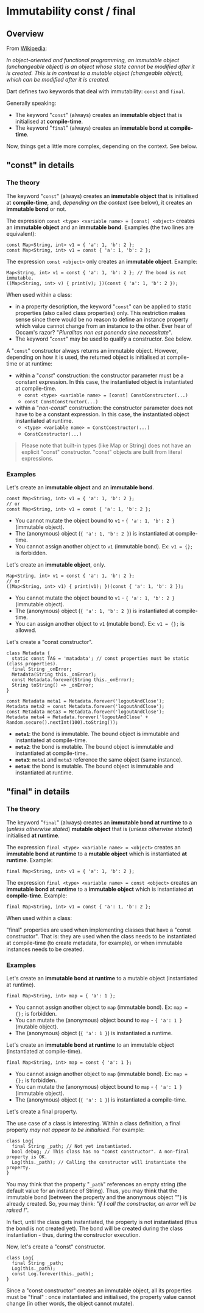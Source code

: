 # Immutability const / final

## Overview

From [Wikipedia](https://en.wikipedia.org/wiki/Immutable_object):

_In object-oriented and functional programming, an immutable object (unchangeable object)
is an object whose state cannot be modified after it is created. This is in contrast
to a mutable object (changeable object), which can be modified after it is created._

Dart defines two keywords that deal with immutability: `const` and `final`.

Generally speaking:

* The keyword "`const`" (always) creates an **immutable object** that is initialised at **compile-time**.
* The keyword "`final`" (always) creates an **immutable bond at compile-time**.

Now, things get a little more complex, depending on the context. See below.

## "const" in details

### The theory

The keyword "`const`" (always) creates an **immutable object** that is initialised at **compile-time**, and, _depending on
the context_ (see below), it creates an **immutable bond** or not.

The expression `const <type> <variable name> = [const] <object>` creates an **immutable object** and an **immutable bond**.
Examples (the two lines are equivalent):

    const Map<String, int> v1 = { 'a': 1, 'b': 2 };
    const Map<String, int> v1 = const { 'a': 1, 'b': 2 };

The expression `const <object>` only creates an **immutable object**.
Example:

    Map<String, int> v1 = const { 'a': 1, 'b': 2 }; // The bond is not immutable.
    ((Map<String, int> v) { print(v); })(const { 'a': 1, 'b': 2 });

When used within a class:

* in a property description, the keyword "`const`" can be applied to static properties
  (also called class properties) only. This restriction makes sense since there would be no reason to define an instance
  property which value cannot change from an instance to the other. Ever hear of Occam's razor?
  "_Pluralitas non est ponenda sine necessitate_".
* The keyword "`const`" may be used to qualify a constructor. See below.

A "`const`" constructor always returns an immutable object. However, depending on how it is used, the returned object
is initialised at compile-time or at runtime:

* within a "_const_" construction: the constructor parameter must be a constant expression. In this case, the instantiated object is instantiated at compile-time.
  *  `const <type> <variable name> = [const] ConstConstructor(...)`
  *  `const ConstConstructor(...)`
* within a "_non-const_" construction: the constructor parameter does not have to be a constant expression. In this case, the instantiated object instantiated at runtime.
  *  `<type> <variable name> = ConstConstructor(...)`
  *  `ConstConstructor(...)`

> Please note that built-in types (like Map or String) does not have an explicit "const" constructor. "const" objects are
> built from literal expressions.

### Examples

Let's create an **immutable object** and an **immutable bond**.

    const Map<String, int> v1 = { 'a': 1, 'b': 2 };
    // or
    const Map<String, int> v1 = const { 'a': 1, 'b': 2 };

* You cannot mutate the object bound to `v1` - `{ 'a': 1, 'b': 2 }` (immutable object).
* The (anonymous) object (`{ 'a': 1, 'b': 2 }`) is instantiated at compile-time.
* You cannot assign another object to `v1` (immutable bond). Ex: `v1 = {};` is forbidden.

Let's create an **immutable object**, only.

    Map<String, int> v1 = const { 'a': 1, 'b': 2 };
    // or
    ((Map<String, int> v1) { print(v1); })(const { 'a': 1, 'b': 2 });

* You cannot mutate the object bound to `v1` - `{ 'a': 1, 'b': 2 }` (immutable object).
* The (anonymous) object (`{ 'a': 1, 'b': 2 }`) is instantiated at compile-time.    
* You can assign another object to `v1` (mutable bond). Ex: `v1 = {};` is allowed.

Let's create a "const constructor".

    class Metadata {
      static const TAG = 'matadata'; // const properties must be static (class properties).
      final String _onError;
      Metadata(String this._onError);
      const Metadata.forever(String this._onError);
      String toString() => _onError;
    }

    const Metadata meta1 = Metadata.forever('logoutAndClose');
    Metadata meta2 = const Metadata.forever('logoutAndClose');
    const Metadata meta3 = Metadata.forever('logoutAndClose');
    Metadata meta4 = Metadata.forever('logoutAndClose' + Random.secure().nextInt(100).toString());
    
* **`meta1`**: the bond is immutable. The bound object is immutable and instantiated at compile-time.
* **`meta2`**: the bond is mutable. The bound object is immutable and instantiated at compile-time..
* **`meta3`**: `meta1` and `meta3` reference the same object (same instance).
* **`meta4`**:  the bond is mutable. The bound object is immutable and instantiated at runtime.

## "final" in details

### The theory

The keyword "`final`" (always) creates an **immutable bond at runtime** to a (_unless otherwise stated_) **mutable object** that
is (_unless otherwise stated_) initialised **at runtime**.

The expression `final <type> <variable name> = <object>` creates an **immutable bond at runtime** to a **mutable object** which is
instantiated **at runtime**. Example:

    final Map<String, int> v1 = { 'a': 1, 'b': 2 };

The expression `final <type> <variable name> = const <object>` creates an **immutable bond at runtime** to a **immutable object** which is
instantiated **at compile-time**. Example:

    final Map<String, int> v1 = const { 'a': 1, 'b': 2 };
    
When used within a class:

"final" properties are used when implementing classes that have a "const constructor". That is: they are used when the
class needs to be instantiated at compile-time (to create metadata, for example), or when immutable instances needs to
be created.
    
### Examples

Let's create an **immutable bond at runtime** to a mutable object (instantiated at runtime).

    final Map<String, int> map = { 'a': 1 };
    
* You cannot assign another object to `map` (immutable bond). Ex: `map = {};` is forbidden.
* You can mutate the (anonymous) object bound to `map` - `{ 'a': 1 }` (mutable object).
* The (anonymous) object (`{ 'a': 1 }`) is instantiated a runtime.

Let's create an **immutable bond at runtime** to an immutable object (instantiated at compile-time).

    final Map<String, int> map = const { 'a': 1 };
    
* You cannot assign another object to `map` (immutable bond). Ex: `map = {};` is forbidden.
* You can mutate the (anonymous) object bound to `map` - `{ 'a': 1 }` (immutable object).
* The (anonymous) object (`{ 'a': 1 }`) is instantiated a compile-time.

Let's create a final property.

The use case of a class is interesting. Within a class definition, a final property _may not appear to be initialised_.
For example:

    class Log{
      final String _path; // Not yet instantiated.
      bool debug; // This class has no "const constructor". A non-final property is OK.
      Log(this._path); // Calling the constructor will instantiate the property.
    }

You may think that the property "`_path`" references an empty string (the default value for an instance of String).
Thus, you may think that the immutable bond (between the property and the anonymous object "") is already created.
So, you may think: "_if I call the constructor, an error will be raised !_".

In fact, until the class gets instantiated, the property is not instantiated (thus the bond is not created yet).
The bond will be created during the class instantiation - thus, during the constructor execution.

Now, let's create a "const" constructor.

    class Log{
      final String _path;
      Log(this._path);
      const Log.forever(this._path);
    }

Since a "const constructor" creates an immutable object, all its properties must be "final" : once instantiated and
initialised, the property value cannot change (in other words, the object cannot mutate).
